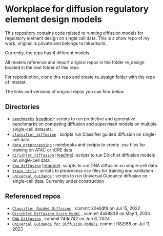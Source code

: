 # Workplace for diffusion regulatory element design models

This repository contains code related to running diffusion models for regulatory element design on single cell data. This is a show repo of my work, original is private and belongs to mkarikomi.

Currently, the repo has 4 different models

All models reference and import original repos in the folder re_design located in the root folder of this repo

For reproduction, clone this repo and create re_design folder with the repo of interest.

The links and versions of original repos you can find below

## Directories
- [`benchmarks`](benchmarks/) ([readme](benchmarks/README.md)): scripts to run predictive and generative benchmarks on competing diffusion and supervised models on multiple single-cell datasets.
- [`classifier_diffusion`](classifier_diffusion/) : scripts run Classifier guided diffusion on single-cell data.
- [`data_preprocessing`](data_preprocessing/) : notebooks and scripts to create .csv files for training on ATAC or tCRE data
- [`dirichlet_diffusion`](dirichlet_diffusion/) ([readme](dirichlet_diffusion/README.md)): scripts to run Dirichlet diffusion models on single-cell data. 
- [`dna_diffusion`](dna_diffusion/) ([readme](dna_diffusion/README.md)): scripts to run DNA diffusion on single-cell data. 
- [`train_utils`](train_utils/) : scripts to preprocess csv files for training and validation
- [`universal_guidance`](universal_guidance/) : scripts to run Universal Guidance diffusion on single-cell data. Currently under construction


## Referenced repos
- [`Classifier Guided Diffusion`](https://github.com/openai/guided-diffusion) , commit 22e0df8 on Jul 15, 2022
- [`Dirichlet Diffusion Score Model`](https://github.com/jzhoulab/ddsm) , commit 4a58839 on  May 1, 2024
- [`DNA Diffusion`](https://github.com/pinellolab/DNA-Diffusion) , commit 74dc742 on Jun 6, 2024
- [`Universal Guidance for Diffusion Models`](https://github.com/arpitbansal297/Universal-Guided-Diffusion), commit ff82f88 on Jul 11, 2023

